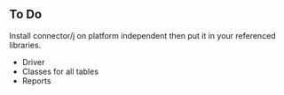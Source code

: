 ## To Do
Install connector/j on platform independent then put it in your referenced libraries.
- Driver
- Classes for all tables
- Reports
